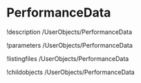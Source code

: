 <!-- MOOSE Documentation Stub: Remove this when content is added. -->

# PerformanceData
!description /UserObjects/PerformanceData

!parameters /UserObjects/PerformanceData

!listingfiles /UserObjects/PerformanceData

!childobjects /UserObjects/PerformanceData
